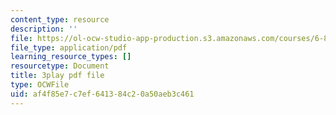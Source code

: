 ```yaml
---
content_type: resource
description: ''
file: https://ol-ocw-studio-app-production.s3.amazonaws.com/courses/6-832-underactuated-robotics-spring-2009/af4f85e7c7ef641384c20a50aeb3c461_g-VehRFsDcI.pdf
file_type: application/pdf
learning_resource_types: []
resourcetype: Document
title: 3play pdf file
type: OCWFile
uid: af4f85e7-c7ef-6413-84c2-0a50aeb3c461
---
```

